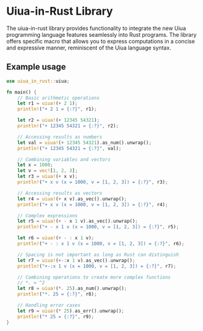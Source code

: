 # Uiua-in-Rust Library

The uiua-in-rust library provides functionality to integrate the new Uiua programming language features seamlessly into Rust programs. The library offers specific macro that allows you to express computations in a concise and expressive manner, reminiscent of the Uiua language syntax.

## Example usage

```rust
use uiua_in_rust::uiua;

fn main() {
    // Basic arithmetic operations
    let r1 = uiua!(+ 2 1);
    println!("+ 2 1 = {:?}", r1);

    let r2 = uiua!(+ 12345 54321);
    println!("+ 12345 54321 = {:?}", r2);

    // Accessing results as numbers
    let val = uiua!(+ 12345 54321).as_num().unwrap();
    println!("+ 12345 54321 = {:?}", val);

    // Combining variables and vectors
    let x = 1000;
    let v = vec![1, 2, 3];
    let r3 = uiua!(+ x v);
    println!("+ x v (x = 1000, v = [1, 2, 3]) = {:?}", r3);

    // Accessing results as vectors
    let r4 = uiua!(+ x v).as_vec().unwrap();
    println!("+ x v (x = 1000, v = [1, 2, 3]) = {:?}", r4);

    // Complex expressions
    let r5 = uiua!(+ - x 1 v).as_vec().unwrap();
    println!("+ - x 1 v (x = 1000, v = [1, 2, 3]) = {:?}", r5);

    let r6 = uiua!(+ - : x 1 v);
    println!("+ - : x 1 v (x = 1000, v = [1, 2, 3]) = {:?}", r6);

    // Spacing is not important as long as Rust can distinguish 
    let r7 = uiua!(+-:x 1 v).as_vec().unwrap();
    println!("+-:x 1 v (x = 1000, v = [1, 2, 3]) = {:?}", r7);

    // Combining operations to create more complex functions
    // *. = ^2
    let r8 = uiua!(*. 25).as_num().unwrap();
    println!("*. 25 = {:?}", r8);

    // Handling error cases
    let r9 = uiua!(* 25).as_err().unwrap();
    println!("* 25 = {:?}", r9);
}
```